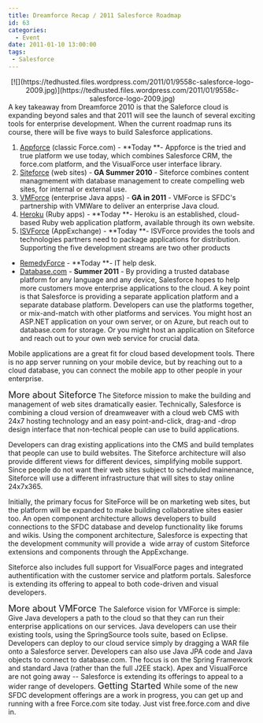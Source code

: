 ```yaml
---
title: Dreamforce Recap / 2011 Salesforce Roadmap
id: 63
categories:
  - Event
date: 2011-01-10 13:00:00
tags:
 - Salesforce
---
```


<div class="separator" style="clear:both;text-align:center;">[![](https://tedhusted.files.wordpress.com/2011/01/9558c-salesforce-logo-2009.jpg)](https://tedhusted.files.wordpress.com/2011/01/9558c-salesforce-logo-2009.jpg)</div>
A key takeaway from Dreamforce 2010 is that the Saleforce cloud is expanding beyond sales and that 2011 will see the launch of several exciting tools for enterprise development. When the current roadmap runs its course, there will be five ways to build Salesforce applications.

1.  [Appforce](http://www.salesforce.com/platform/appforce/) (classic Force.com) - **Today **- Appforce is the tried and true platform we use today, which combines Salesforce CRM, the force.com platform, and the VisualForce user interface library.
2.  [Siteforce](http://www.salesforce.com/platform/siteforce/) (web sites) - **GA Summer 2010** - Siteforce combines content managmement with database management to create compelling web sites, for internal or external use.
3.  [VMForce](http://www.vmforce.com/) (enterprise Java apps) - **GA in 2011** - VMForce is SFDC's partnership with VMWare to deliver an enterprise Java cloud.
4.  [Heroku](http://www.heroku.com/) (Ruby apps) - **Today **- Heroku is an established, cloud-based Ruby web application platform, available through its own website.
5.  [ISVForce](http://www.salesforce.com/platform/isvforce/) (AppExchange) - **Today **- ISVForce provides the tools and technologies partners need to package applications for distribution.
Supporting the five development streams are two other products

*   [RemedyForce](https://www.salesforce.com/company/news-press/press-releases/2010/12/101208-2.jsp) - **Today **- IT help desk.
*   [Database.com](http://database.com/) - **Summer 2011** - By providing a trusted database platform for any language and any device, Salesforce hopes to help more customers move enterprise applications to the cloud.
A key point is that Salesforce is providing a separate application platform and a separate database platform. Developers can use the platforms together, or mix-and-match with other platforms and services. You might host an ASP.NET application on your own server, or on Azure, but reach out to database.com for storage. Or you might host an application on Siteforce and reach out to your own web service for crucial data.

Mobile applications are a great fit for cloud based development tools. There is no app server running on your mobile device, but by reaching out to a cloud database, you can connect the mobile app to other people in your enterprise.

<span style="font-size:large;">More about Siteforce</span>
The Siteforce mission to make the building and management of web sites dramatically easier. Technically, Salesforce is combining a cloud version of dreamweaver with a cloud web CMS with 24x7 hosting technology and an easy point-and-click, drag-and -drop design interface that non-techical people can use to build applications.

Developers can drag existing applications into the CMS and build templates that people can use to build websites. The Siteforce architecture will also provide different views for different devices, simplifying mobile support. Since people do not want their web sites subject to scheduled mainenance, Siteforce will use a different infrastructure that will sites to stay online 24x7x365.

Initially, the primary focus for SiteForce will be on marketing web sites, but the platform will be expanded to make building collaborative sites easier too. An open component architecture allows developers to build connections to the SFDC database and develop functionality like forums and wikis. Using the component architecture, Salesforce is expecting that the development community will provide a  wide array of custom Siteforce extensions and components through the AppExchange.

Siteforce also includes full support for VisualForce pages and integrated authentification with the customer service and platform portals. Salesforce is extending its offering to appeal to both code-driven and visual developers.

<span style="font-size:large;">More about VMForce </span>
The Saleforce vision for VMForce is simple: Give Java developers a path to the cloud so that they can run their enterprise applications on our services. Java developers can use their existing tools, using the SpringSource tools suite, based on Eclipse. Developers can deploy to our cloud service simply by dragging a WAR file onto a Salesforce server. Developers can also use Java JPA code and Java objects to connect to database.com. The focus is on the Spring Framework and standard Java (rather than the full J2EE stack). Apex and VisualForce are not going away -- Salesforce is extending its offerings to appeal to a wider range of developers.
<span style="font-size:large;">
Getting Started </span>
While some of the new SFDC development offerings are a work in progress, you can get up and running with a free Force.com site today. Just vist free.force.com and dive in.